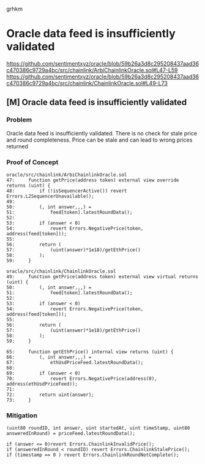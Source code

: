 grhkm
# Oracle data feed is insufficiently validated

https://github.com/sentimentxyz/oracle/blob/59b26a3d8c295208437aad36c470386c9729a4bc/src/chainlink/ArbiChainlinkOracle.sol#L47-L59
https://github.com/sentimentxyz/oracle/blob/59b26a3d8c295208437aad36c470386c9729a4bc/src/chainlink/ChainlinkOracle.sol#L49-L73
## [M] Oracle data feed is insufficiently validated
### Problem
Oracle data feed is insufficiently validated. There is no check for stale price and round completeness.
Price can be stale and can lead to wrong prices returned
### Proof of Concept
```solidity
oracle/src/chainlink/ArbiChainlinkOracle.sol
47:     function getPrice(address token) external view override returns (uint) {
48:         if (!isSequencerActive()) revert Errors.L2SequencerUnavailable();
49: 
50:         (, int answer,,,) =
51:             feed[token].latestRoundData();
52: 
53:         if (answer < 0)
54:             revert Errors.NegativePrice(token, address(feed[token]));
55: 
56:         return (
57:             (uint(answer)*1e18)/getEthPrice()
58:         );
59:     }
```

```solidity
oracle/src/chainlink/ChainlinkOracle.sol
49:     function getPrice(address token) external view virtual returns (uint) {
50:         (, int answer,,,) =
51:             feed[token].latestRoundData();
52: 
53:         if (answer < 0)
54:             revert Errors.NegativePrice(token, address(feed[token]));
55: 
56:         return (
57:             (uint(answer)*1e18)/getEthPrice()
58:         );
59:     }

65:     function getEthPrice() internal view returns (uint) {
66:         (, int answer,,,) =
67:             ethUsdPriceFeed.latestRoundData();
68: 
69:         if (answer < 0)
70:             revert Errors.NegativePrice(address(0), address(ethUsdPriceFeed));
71: 
72:         return uint(answer);
73:     }
```

### Mitigation
```solidity
(uint80 roundID, int answer, uint startedAt, uint timeStamp, uint80 answeredInRound) = priceFeed.latestRoundData();

if (answer <= 0)revert Errors.ChainlinkInvalidPrice();
if (answeredInRound < roundID) revert Errors.ChainlinkStalePrice();
if (timestamp == 0 ) revert Errors.ChainlinkRoundNotComplete();

```